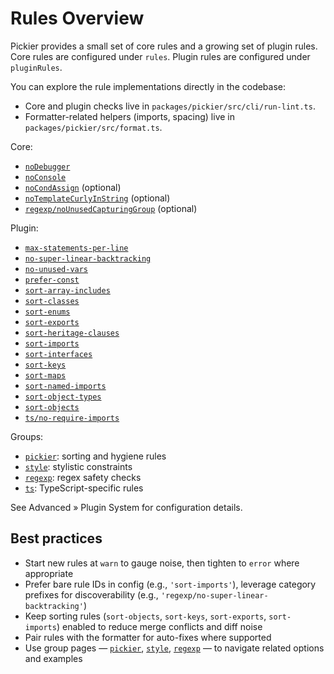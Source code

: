 # Rules Overview

Pickier provides a small set of core rules and a growing set of plugin rules. Core rules are configured under `rules`. Plugin rules are configured under `pluginRules`.

You can explore the rule implementations directly in the codebase:

- Core and plugin checks live in `packages/pickier/src/cli/run-lint.ts`.
- Formatter-related helpers (imports, spacing) live in `packages/pickier/src/format.ts`.

Core:

- [`noDebugger`](/rules/no-debugger)
- [`noConsole`](/rules/no-console)
- [`noCondAssign`](/rules/no-cond-assign) (optional)
- [`noTemplateCurlyInString`](/rules/no-template-curly-in-string) (optional)
- [`regexp/noUnusedCapturingGroup`](/rules/regexp-no-unused-capturing-group) (optional)

Plugin:

- [`max-statements-per-line`](/rules/style-max-statements-per-line)
- [`no-super-linear-backtracking`](/rules/regexp-no-super-linear-backtracking)
- [`no-unused-vars`](/rules/no-unused-vars)
- [`prefer-const`](/rules/prefer-const)
- [`sort-array-includes`](/rules/sort-array-includes)
- [`sort-classes`](/rules/sort-classes)
- [`sort-enums`](/rules/sort-enums)
- [`sort-exports`](/rules/sort-exports)
- [`sort-heritage-clauses`](/rules/pickier-sort-heritage-clauses)
- [`sort-imports`](/rules/pickier-sort-imports)
- [`sort-interfaces`](/rules/sort-interfaces)
- [`sort-keys`](/rules/sort-keys)
- [`sort-maps`](/rules/sort-maps)
- [`sort-named-imports`](/rules/pickier-sort-named-imports)
- [`sort-object-types`](/rules/sort-object-types)
- [`sort-objects`](/rules/pickier-sort-objects)
- [`ts/no-require-imports`](/rules/ts-no-require-imports)

Groups:

- [`pickier`](/rules/pickier): sorting and hygiene rules
- [`style`](/rules/style): stylistic constraints
- [`regexp`](/rules/regexp): regex safety checks
- [`ts`](/rules/ts): TypeScript-specific rules

See Advanced » Plugin System for configuration details.

## Best practices

- Start new rules at `warn` to gauge noise, then tighten to `error` where appropriate
- Prefer bare rule IDs in config (e.g., `'sort-imports'`), leverage category prefixes for discoverability (e.g., `'regexp/no-super-linear-backtracking'`)
- Keep sorting rules (`sort-objects`, `sort-keys`, `sort-exports`, `sort-imports`) enabled to reduce merge conflicts and diff noise
- Pair rules with the formatter for auto-fixes where supported
- Use group pages — [`pickier`](/rules/pickier), [`style`](/rules/style), [`regexp`](/rules/regexp) — to navigate related options and examples
